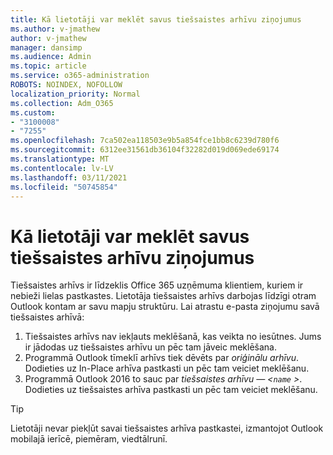 ```yaml
---
title: Kā lietotāji var meklēt savus tiešsaistes arhīvu ziņojumus
ms.author: v-jmathew
author: v-jmathew
manager: dansimp
ms.audience: Admin
ms.topic: article
ms.service: o365-administration
ROBOTS: NOINDEX, NOFOLLOW
localization_priority: Normal
ms.collection: Adm_O365
ms.custom:
- "3100008"
- "7255"
ms.openlocfilehash: 7ca502ea118503e9b5a854fce1bb8c6239d780f6
ms.sourcegitcommit: 6312ee31561db36104f32282d019d069ede69174
ms.translationtype: MT
ms.contentlocale: lv-LV
ms.lasthandoff: 03/11/2021
ms.locfileid: "50745854"
---
```

# <a name="how-users-can-search-their-online-archive-for-messages"></a>Kā lietotāji var meklēt savus tiešsaistes arhīvu ziņojumus

Tiešsaistes arhīvs ir līdzeklis Office 365 uzņēmuma klientiem, kuriem ir nebieži lielas pastkastes. Lietotāja tiešsaistes arhīvs darbojas līdzīgi otram Outlook kontam ar savu mapju struktūru. Lai atrastu e-pasta ziņojumu savā tiešsaistes arhīvā:

1. Tiešsaistes arhīvs nav iekļauts meklēšanā, kas veikta no iesūtnes. Jums ir jādodas uz tiešsaistes arhīvu un pēc tam jāveic meklēšana.
2. Programmā Outlook tīmeklī arhīvs tiek dēvēts par *oriģinālu arhīvu*. Dodieties uz In-Place arhīva pastkasti un pēc tam veiciet meklēšanu.
3. Programmā Outlook 2016 to sauc par *tiešsaistes arhīvu — <`name` >*. Dodieties uz tiešsaistes arhīva pastkasti un pēc tam veiciet meklēšanu.

> [!TIP]
> Lietotāji nevar piekļūt savai tiešsaistes arhīva pastkastei, izmantojot Outlook mobilajā ierīcē, piemēram, viedtālrunī.
